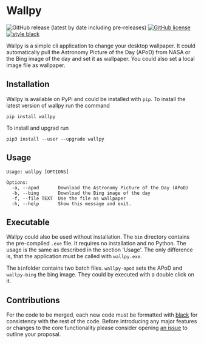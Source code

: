 # Wallpy

![GitHub release (latest by date including pre-releases)](https://img.shields.io/github/v/release/MMartin09/wallpy?include_prereleases)
[![GitHub license](https://img.shields.io/github/license/MMartin09/wallpy)](https://github.com/MMartin09/wallpy/blob/development/LICENSE)
[![style black](https://img.shields.io/badge/Style-Black-black.svg)](https://github.com/ambv/black)

Wallpy is a simple cli application to change your desktop wallpaper. 
It could automatically pull the Astronomy Picture of the Day (APoD) from NASA or the Bing image of the day and set it as wallpaper. 
You could also set a local image file as wallpaper. 

## Installation

Wallpy is available on PyPi and could be installed with `pip`. 
To install the latest version of wallpy run the command

`pip install wallpy`

To install and upgrad run 

`pip3 install --user --upgrade wallpy`

## Usage

```
Usage: wallpy [OPTIONS]

Options:
  -a, --apod       Download the Astronomy Picture of the Day (APoD)
  -b, --bing       Download the Bing image of the day
  -f, --file TEXT  Use the file as wallpaper
  -h, --help       Show this message and exit.
```

## Executable

Wallpy could also be used without installation. The `bin` directory contains the pre-compiled `.exe` file. 
It requires no installation and no Python. The usage is the same as described in the section 'Usage'. 
The only difference is, that the application must be called with `wallpy.exe`. 

The `bin`folder contains two batch files. `wallpy-apod` sets the APoD and `wallpy-bing` the bing image. 
They could by executed with a double click on it. 

## Contributions

For the code to be merged, each new code must be formatted with [black](https://black.readthedocs.io) for consistency with the rest of the code. 
Before introducing any major features or changes to the core functionality please consider opening [an issue](https://github.com/MMartin09/wallpy/issues) to outline your proposal. 

